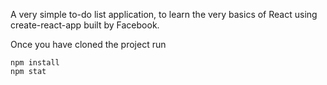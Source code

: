 A very simple to-do list application, to learn the very basics of React using create-react-app built by Facebook.

Once you have cloned the project run
```
npm install
npm stat
```